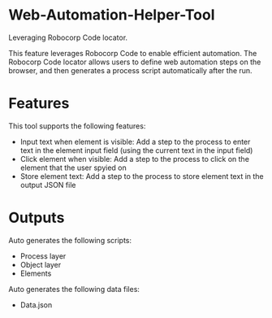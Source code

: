 # Web-Automation-Helper-Tool
Leveraging Robocorp Code locator. 

This feature leverages Robocorp Code to enable efficient automation. The Robocorp Code locator allows users to define web automation steps on the browser, and then generates a process script automatically after the run. 

# Features
This tool supports the following features:
- Input text when element is visible:
  Add a step to the process to enter text in the element input field (using the current text in the input field)
- Click element when visible:
  Add a step to the process to click on the element that the user spyied on 
- Store element text:
  Add a step to the process to store element text in the output JSON file
# Outputs
Auto generates the following scripts:
- Process layer
- Object layer
- Elements

Auto generates the following data files:
- Data.json
